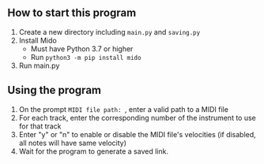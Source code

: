 ## How to start this program

1. Create a new directory including `main.py` and `saving.py`
2. Install Mido
    - Must have Python 3.7 or higher
    - Run `python3 -m pip install mido`
3. Run main.py


## Using the program

1. On the prompt `MIDI file path: `, enter a valid path to a MIDI file
2. For each track, enter the corresponding number of the instrument to use for that track
3. Enter "y" or "n" to enable or disable the MIDI file's velocities (if disabled, all notes will have same velocity)
4. Wait for the program to generate a saved link.